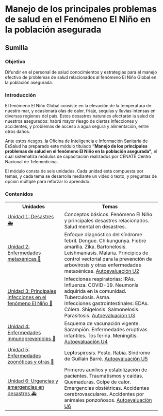 <html>
<head>
<title>Manejo de los principales problemas de salud en el Fenómeno El Niño en la población asegurada - Módulo de autoaprendizaje</title>
</head>
<body>
<h1>Manejo de los principales problemas de salud en el Fenómeno El Niño en la población asegurada</h1>
<h2>Sumilla</h2>
<h3>Objetivo</h3>
<p>Difundir en el personal de salud conocimientos y estrategias para el manejo efectivo de problemas de salud relacionados al fenómeno El Niño Global en la población asegurada.</p>
<h3>Introducción</h3>
<p>El fenómeno El Niño Global consiste en la elevación de la temperatura de nuestro mar, y ocasionará olas de calor, friaje, sequías y lluvias intensas en diversas regiones del país. Estos desastres naturales afectarán la salud de nuestros asegurados: habrá mayor riesgo de ciertas infecciones y accidentes, y problemas de acceso a agua segura y alimentación, entre otros daños.</p>
<p>Ante estos riesgos, la Oficina de Inteligencia e Información Sanitaria de EsSalud ha preparado este módulo titulado <b>“Manejo de los principales problemas de salud en el fenómeno El Niño en la población asegurada”</b>, el cual sistematiza módulos de capacitación realizados por CENATE Centro Nacional de Telemedicina.</p>
<p>El módulo consta de seis unidades. Cada unidad está compuesta por temas, y cada tema se desarrolla mediante un video o texto, y preguntas de opción múltiple para reforzar lo aprendido.</p>
<h3>Contenidos</h3>

<table>
  <tr>
    <th>Unidades</th>
    <th>Temas</th>
  </tr>
  <tr>
    <td><a href="u1.html">Unidad 1: Desastres &#128657;</a></td>
    <td>Conceptos básicos. Fenómeno El Niño y principales desastres relacionados. Salud mental en desastres.</td>
  </tr>
  <tr>
    <td><a href="u2.html">Unidad 2: Enfermedades metaxénicas &#129439;</a></td>
    <td>Enfoque diagnóstico del síndrome febril. Dengue. Chikungunya. Fiebre amarilla. Zika. Bartonelosis. Leishmaniasis. Malaria. Principios de control vectorial para la prevención de arbovirosis y otras enfermedades metaxénicas. <a href="u2_autoeval.html">Autoevaluación U2</a></td>
  </tr>
  <tr>
    <td><a href="u3.html">Unidad 3: Principales infecciones en el fenómeno El Niño &#129440;</a></td>
    <td>Infecciones respiratorias: IRAs. Influenza. COVID-19. Neumonía adquirida en la comunidad. Tuberculosis. Asma.<br>Infecciones gastrointestinales: EDAs. Cólera. Shigelosis. Salmonelosis. Parasitosis. <a href="u3_autoeval.html">Autoevaluación U3</a></td>
  </tr>
  <tr>
    <td><a href="u4.html">Unidad 4: Enfermedades inmunoprevenibles &#128137;</a></td>
    <td>Esquema de vacunación vigente. Sarampión. Enfermedades eruptivas infantiles. Tos ferina. Meningitis. <a href="u4_autoeval.html">Autoevaluación U4</a></td>
  </tr>
  <tr>
    <td><a href="u5.html">Unidad 5: Enfermedades zoonóticas y otras &#128000;</a></td>
    <td>Leptospirosis. Peste. Rabia. Síndrome de Guillain Barré. <a href="u5_autoeval.html">Autoevaluación U5</a></td>
  </tr>
  <tr>
    <td><a href="u6.html">Unidad 6: Urgencias y emergencias en desastres &#128657;</a></td>
    <td>Primeros auxilios y estabilización de pacientes. Traumatismos y caídas. Quemaduras. Golpe de calor. Emergencias obstétricas. Accidentes cerebrovasculares. Accidentes por animales ponzoñosos. <a href="u6_autoeval.html">Autoevaluación U6</a></td>
  </tr>
</table>

</body>
</html>
